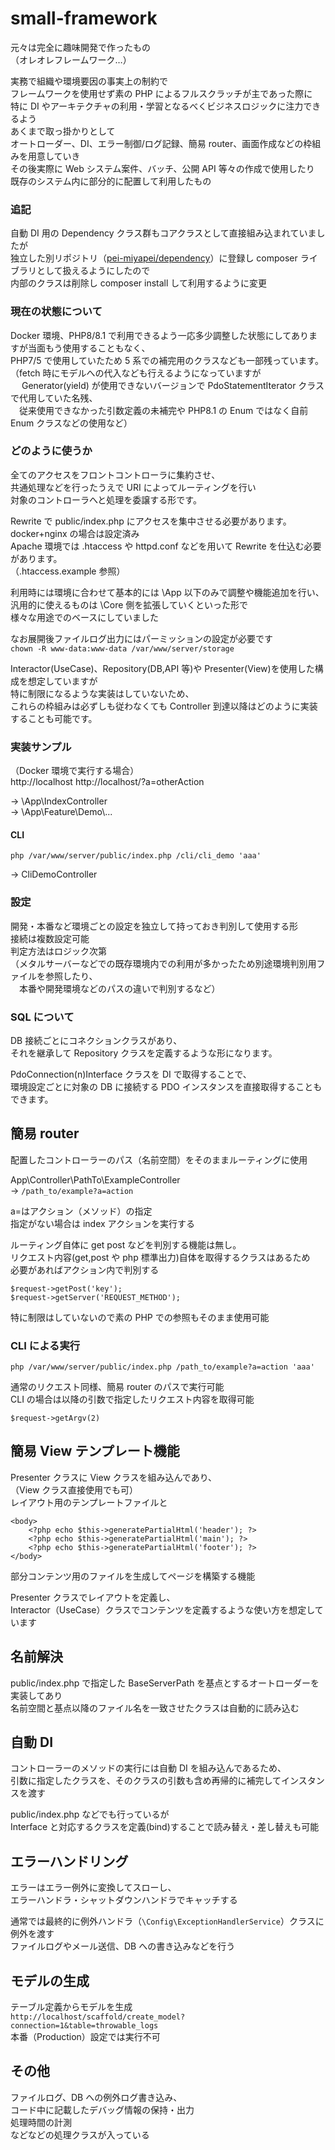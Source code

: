 # small-framework

元々は完全に趣味開発で作ったもの  
（オレオレフレームワーク…）

実務で組織や環境要因の事実上の制約で  
フレームワークを使用せず素の PHP によるフルスクラッチが主であった際に  
特に DI やアーキテクチャの利用・学習となるべくビジネスロジックに注力できるよう  
あくまで取っ掛かりとして  
オートローダー、DI、エラー制御/ログ記録、簡易 router、画面作成などの枠組みを用意していき  
その後実際に Web システム案件、バッチ、公開 API 等々の作成で使用したり  
既存のシステム内に部分的に配置して利用したもの

### 追記

自動 DI 用の Dependency クラス群もコアクラスとして直接組み込まれていましたが  
独立した別リポジトリ（[pei-miyapei/dependency](https://github.com/pei-miyapei/dependency)）に登録し composer ライブラリとして扱えるようにしたので  
内部のクラスは削除し composer install して利用するように変更

### 現在の状態について

Docker 環境、PHP8/8.1 で利用できるよう一応多少調整した状態にしてありますが当面もう使用することもなく、  
PHP7/5 で使用していたため 5 系での補完用のクラスなども一部残っています。  
（fetch 時にモデルへの代入なども行えるようになっていますが  
　 Generator(yield) が使用できないバージョンで PdoStatementIterator クラスで代用していた名残、  
　従来使用できなかった引数定義の未補完や PHP8.1 の Enum ではなく自前 Enum クラスなどの使用など）

### どのように使うか

全てのアクセスをフロントコントローラに集約させ、  
共通処理などを行ったうえで URI によってルーティングを行い  
対象のコントローラへと処理を委譲する形です。

Rewrite で public/index.php にアクセスを集中させる必要があります。  
docker+nginx の場合は設定済み  
Apache 環境では .htaccess や httpd.conf などを用いて Rewrite を仕込む必要があります。  
（.htaccess.example 参照）

利用時には環境に合わせて基本的には \App 以下のみで調整や機能追加を行い、  
汎用的に使えるものは \Core 側を拡張していくといった形で  
様々な用途でのベースにしていました

なお展開後ファイルログ出力にはパーミッションの設定が必要です  
`chown -R www-data:www-data /var/www/server/storage`

Interactor(UseCase)、Repository(DB,API 等)や Presenter(View)を使用した構成を想定していますが  
特に制限になるような実装はしていないため、  
これらの枠組みは必ずしも従わなくても Controller 到達以降はどのように実装することも可能です。

### 実装サンプル

（Docker 環境で実行する場合）  
http://localhost
http://localhost/?a=otherAction

→ \App\IndexController  
→ \App\Feature\Demo\\...

#### CLI

`php /var/www/server/public/index.php /cli/cli_demo 'aaa'`

→ CliDemoController

### 設定

開発・本番など環境ごとの設定を独立して持っておき判別して使用する形  
接続は複数設定可能  
判定方法はロジック次第  
（メタルサーバーなどでの既存環境内での利用が多かったため別途環境判別用ファイルを参照したり、  
　本番や開発環境などのパスの違いで判別するなど）

### SQL について

DB 接続ごとにコネクションクラスがあり、  
それを継承して Repository クラスを定義するような形になります。

PdoConnection(n)Interface クラスを DI で取得することで、  
環境設定ごとに対象の DB に接続する PDO インスタンスを直接取得することもできます。

## 簡易 router

配置したコントローラーのパス（名前空間）をそのままルーティングに使用

App\Controller\PathTo\ExampleController  
→ `/path_to/example?a=action`

a=はアクション（メソッド）の指定  
指定がない場合は index アクションを実行する

ルーティング自体に get post などを判別する機能は無し。  
リクエスト内容(get,post や php 標準出力)自体を取得するクラスはあるため  
必要があればアクション内で判別する

```
$request->getPost('key');
$request->getServer('REQUEST_METHOD');
```

特に制限はしていないので素の PHP での参照もそのまま使用可能

### CLI による実行

`php /var/www/server/public/index.php /path_to/example?a=action 'aaa'`

通常のリクエスト同様、簡易 router のパスで実行可能  
CLI の場合は以降の引数で指定したリクエスト内容を取得可能

```
$request->getArgv(2)
```

## 簡易 View テンプレート機能

Presenter クラスに View クラスを組み込んであり、  
（View クラス直接使用でも可）  
レイアウト用のテンプレートファイルと

```
<body>
    <?php echo $this->generatePartialHtml('header'); ?>
    <?php echo $this->generatePartialHtml('main'); ?>
    <?php echo $this->generatePartialHtml('footer'); ?>
</body>
```

部分コンテンツ用のファイルを生成してページを構築する機能

Presenter クラスでレイアウトを定義し、  
Interactor（UseCase）クラスでコンテンツを定義するような使い方を想定しています

## 名前解決

public/index.php で指定した BaseServerPath を基点とするオートローダーを実装してあり  
名前空間と基点以降のファイル名を一致させたクラスは自動的に読み込む

## 自動 DI

コントローラーのメソッドの実行には自動 DI を組み込んであるため、  
引数に指定したクラスを、そのクラスの引数も含め再帰的に補完してインスタンスを渡す

public/index.php などでも行っているが  
Interface と対応するクラスを定義(bind)することで読み替え・差し替えも可能

## エラーハンドリング

エラーはエラー例外に変換してスローし、  
エラーハンドラ・シャットダウンハンドラでキャッチする

通常では最終的に例外ハンドラ（`\Config\ExceptionHandlerService`）クラスに例外を渡す  
ファイルログやメール送信、DB への書き込みなどを行う

## モデルの生成

テーブル定義からモデルを生成  
`http://localhost/scaffold/create_model?connection=1&table=throwable_logs`  
本番（Production）設定では実行不可

## その他

ファイルログ、DB への例外ログ書き込み、  
コード中に記載したデバッグ情報の保持・出力  
処理時間の計測  
などなどの処理クラスが入っている
